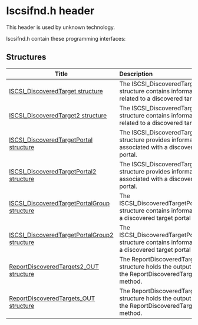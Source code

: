# Iscsifnd.h header


This header is used by unknown technology.

Iscsifnd.h contain these programming interfaces:


## Structures

| Title   | Description   |
| ---- |:---- |
| [ISCSI_DiscoveredTarget structure](ns-iscsifnd--iscsi-discoveredtarget.md) | The ISCSI_DiscoveredTarget structure contains information that is related to a discovered target device. |
| [ISCSI_DiscoveredTarget2 structure](ns-iscsifnd--iscsi-discoveredtarget2.md) | The ISCSI_DiscoveredTarget2 structure contains information that is related to a discovered target device. |
| [ISCSI_DiscoveredTargetPortal structure](ns-iscsifnd--iscsi-discoveredtargetportal.md) | The ISCSI_DiscoveredTargetPortal structure provides information that is associated with a discovered target portal. |
| [ISCSI_DiscoveredTargetPortal2 structure](ns-iscsifnd--iscsi-discoveredtargetportal2.md) | The ISCSI_DiscoveredTargetPortal2 structure provides information that is associated with a discovered target portal. |
| [ISCSI_DiscoveredTargetPortalGroup structure](ns-iscsifnd--iscsi-discoveredtargetportalgroup.md) | The ISCSI_DiscoveredTargetPortalGroup structure contains information about a discovered target portal group. |
| [ISCSI_DiscoveredTargetPortalGroup2 structure](ns-iscsifnd--iscsi-discoveredtargetportalgroup2.md) | The ISCSI_DiscoveredTargetPortalGroup2 structure contains information about a discovered target portal group. |
| [ReportDiscoveredTargets2_OUT structure](ns-iscsifnd--reportdiscoveredtargets2-out.md) | The ReportDiscoveredTargets2_OUT structure holds the output data for the ReportDiscoveredTargets2 method. |
| [ReportDiscoveredTargets_OUT structure](ns-iscsifnd--reportdiscoveredtargets-out.md) | The ReportDiscoveredTargets_OUT structure holds the output data for the ReportDiscoveredTargets method. |
